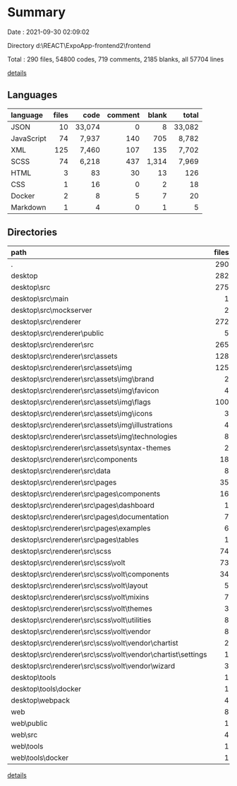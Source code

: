 # Summary

Date : 2021-09-30 02:09:02

Directory d:\REACT\ExpoApp-frontend2\frontend

Total : 290 files,  54800 codes, 719 comments, 2185 blanks, all 57704 lines

[details](details.md)

## Languages
| language | files | code | comment | blank | total |
| :--- | ---: | ---: | ---: | ---: | ---: |
| JSON | 10 | 33,074 | 0 | 8 | 33,082 |
| JavaScript | 74 | 7,937 | 140 | 705 | 8,782 |
| XML | 125 | 7,460 | 107 | 135 | 7,702 |
| SCSS | 74 | 6,218 | 437 | 1,314 | 7,969 |
| HTML | 3 | 83 | 30 | 13 | 126 |
| CSS | 1 | 16 | 0 | 2 | 18 |
| Docker | 2 | 8 | 5 | 7 | 20 |
| Markdown | 1 | 4 | 0 | 1 | 5 |

## Directories
| path | files | code | comment | blank | total |
| :--- | ---: | ---: | ---: | ---: | ---: |
| . | 290 | 54,800 | 719 | 2,185 | 57,704 |
| desktop | 282 | 21,892 | 667 | 2,147 | 24,706 |
| desktop\src | 275 | 21,670 | 667 | 2,139 | 24,476 |
| desktop\src\main | 1 | 16 | 0 | 4 | 20 |
| desktop\src\mockserver | 2 | 56 | 0 | 1 | 57 |
| desktop\src\renderer | 272 | 21,598 | 667 | 2,134 | 24,399 |
| desktop\src\renderer\public | 5 | 138 | 30 | 13 | 181 |
| desktop\src\renderer\src | 265 | 21,434 | 634 | 2,116 | 24,184 |
| desktop\src\renderer\src\assets | 128 | 7,677 | 107 | 136 | 7,920 |
| desktop\src\renderer\src\assets\img | 125 | 7,451 | 107 | 135 | 7,693 |
| desktop\src\renderer\src\assets\img\brand | 2 | 13 | 1 | 1 | 15 |
| desktop\src\renderer\src\assets\img\favicon | 4 | 87 | 0 | 4 | 91 |
| desktop\src\renderer\src\assets\img\flags | 100 | 4,366 | 100 | 100 | 4,566 |
| desktop\src\renderer\src\assets\img\icons | 3 | 19 | 1 | 1 | 21 |
| desktop\src\renderer\src\assets\img\illustrations | 4 | 2,807 | 3 | 23 | 2,833 |
| desktop\src\renderer\src\assets\img\technologies | 8 | 87 | 1 | 5 | 93 |
| desktop\src\renderer\src\assets\syntax-themes | 2 | 225 | 0 | 0 | 225 |
| desktop\src\renderer\src\components | 18 | 3,619 | 67 | 276 | 3,962 |
| desktop\src\renderer\src\data | 8 | 416 | 0 | 26 | 442 |
| desktop\src\renderer\src\pages | 35 | 3,452 | 9 | 352 | 3,813 |
| desktop\src\renderer\src\pages\components | 16 | 2,010 | 0 | 221 | 2,231 |
| desktop\src\renderer\src\pages\dashboard | 1 | 168 | 3 | 10 | 181 |
| desktop\src\renderer\src\pages\documentation | 7 | 224 | 0 | 42 | 266 |
| desktop\src\renderer\src\pages\examples | 6 | 289 | 3 | 34 | 326 |
| desktop\src\renderer\src\pages\tables | 1 | 26 | 0 | 6 | 32 |
| desktop\src\renderer\src\scss | 74 | 6,218 | 437 | 1,314 | 7,969 |
| desktop\src\renderer\src\scss\volt | 73 | 6,206 | 418 | 1,300 | 7,924 |
| desktop\src\renderer\src\scss\volt\components | 34 | 2,402 | 156 | 503 | 3,061 |
| desktop\src\renderer\src\scss\volt\layout | 5 | 1,139 | 29 | 193 | 1,361 |
| desktop\src\renderer\src\scss\volt\mixins | 7 | 252 | 3 | 35 | 290 |
| desktop\src\renderer\src\scss\volt\themes | 3 | 0 | 0 | 3 | 3 |
| desktop\src\renderer\src\scss\volt\utilities | 8 | 391 | 39 | 81 | 511 |
| desktop\src\renderer\src\scss\volt\vendor | 8 | 717 | 47 | 133 | 897 |
| desktop\src\renderer\src\scss\volt\vendor\chartist | 2 | 255 | 30 | 57 | 342 |
| desktop\src\renderer\src\scss\volt\vendor\chartist\settings | 1 | 62 | 16 | 12 | 90 |
| desktop\src\renderer\src\scss\volt\vendor\wizard | 3 | 269 | 10 | 45 | 324 |
| desktop\tools | 1 | 0 | 0 | 1 | 1 |
| desktop\tools\docker | 1 | 0 | 0 | 1 | 1 |
| desktop\webpack | 4 | 110 | 0 | 5 | 115 |
| web | 8 | 32,908 | 52 | 38 | 32,998 |
| web\public | 1 | 20 | 0 | 4 | 24 |
| web\src | 4 | 268 | 47 | 26 | 341 |
| web\tools | 1 | 8 | 5 | 6 | 19 |
| web\tools\docker | 1 | 8 | 5 | 6 | 19 |

[details](details.md)